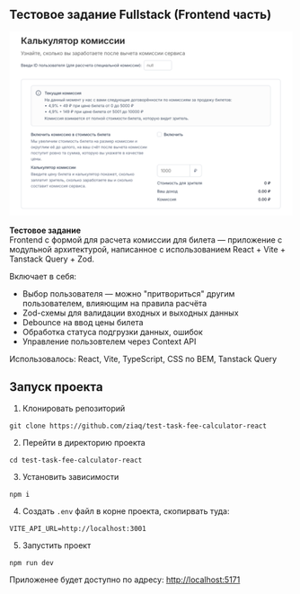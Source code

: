 ## Тестовое задание Fullstack (Frontend часть)
![Frontend preview](./readme-preview-pic.png)

**Тестовое задание**  
Frontend с формой для расчета комиссии для билета — приложение с модульной архитектурой, написанное с использованием  React + Vite + Tanstack Query + Zod.

Включает в себя:
- Выбор пользователя — можно "притвориться" другим пользователем, влияющим на правила расчёта
- Zod-схемы для валидации входных и выходных данных
- Debounce на ввод цены билета
- Обработка статуса подгрузки данных, ошибок
- Управление пользовтелем через Context API

Использовалось: React, Vite, TypeScript, CSS по BEM, Tanstack Query

## Запуск проекта

1. Клонировать репозиторий

```
git clone https://github.com/ziaq/test-task-fee-calculator-react
```

2. Перейти в директорию проекта
```
cd test-task-fee-calculator-react
```

3. Установить зависимости

```
npm i
```

4. Создать `.env` файл в корне проекта, скопирвать туда:

```
VITE_API_URL=http://localhost:3001
```

5. Запустить проект

```
npm run dev
```

Приложенее будет доступно по адресу: [http://localhost:5171](http://localhost:5171 "http://localhost:5171")